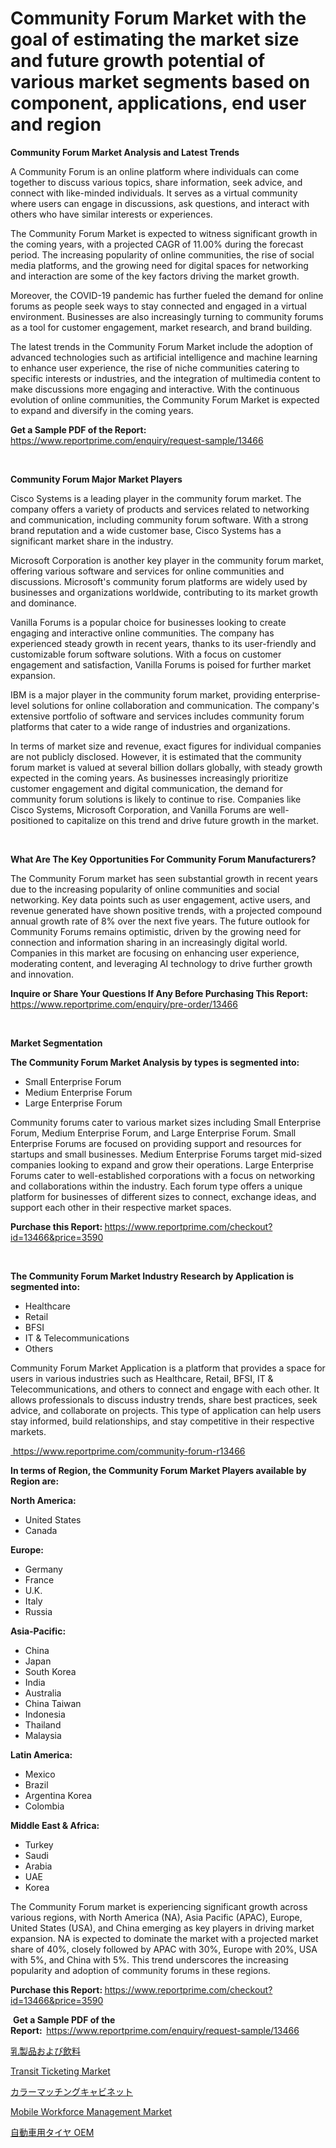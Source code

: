 <p><h1>Community Forum Market with the goal of estimating the market size and future growth potential of various market segments based on component, applications, end user and region</h1></p><p><strong>Community Forum Market Analysis and Latest Trends</strong></p>
<p><p>A Community Forum is an online platform where individuals can come together to discuss various topics, share information, seek advice, and connect with like-minded individuals. It serves as a virtual community where users can engage in discussions, ask questions, and interact with others who have similar interests or experiences.</p><p>The Community Forum Market is expected to witness significant growth in the coming years, with a projected CAGR of 11.00% during the forecast period. The increasing popularity of online communities, the rise of social media platforms, and the growing need for digital spaces for networking and interaction are some of the key factors driving the market growth.</p><p>Moreover, the COVID-19 pandemic has further fueled the demand for online forums as people seek ways to stay connected and engaged in a virtual environment. Businesses are also increasingly turning to community forums as a tool for customer engagement, market research, and brand building.</p><p>The latest trends in the Community Forum Market include the adoption of advanced technologies such as artificial intelligence and machine learning to enhance user experience, the rise of niche communities catering to specific interests or industries, and the integration of multimedia content to make discussions more engaging and interactive. With the continuous evolution of online communities, the Community Forum Market is expected to expand and diversify in the coming years.</p></p>
<p><strong>Get a Sample PDF of the Report:&nbsp;</strong> <a href="https://www.reportprime.com/enquiry/request-sample/13466">https://www.reportprime.com/enquiry/request-sample/13466</a></p>
<p>&nbsp;</p>
<p><strong>Community Forum Major Market Players</strong></p>
<p><p>Cisco Systems is a leading player in the community forum market. The company offers a variety of products and services related to networking and communication, including community forum software. With a strong brand reputation and a wide customer base, Cisco Systems has a significant market share in the industry.</p><p>Microsoft Corporation is another key player in the community forum market, offering various software and services for online communities and discussions. Microsoft's community forum platforms are widely used by businesses and organizations worldwide, contributing to its market growth and dominance.</p><p>Vanilla Forums is a popular choice for businesses looking to create engaging and interactive online communities. The company has experienced steady growth in recent years, thanks to its user-friendly and customizable forum software solutions. With a focus on customer engagement and satisfaction, Vanilla Forums is poised for further market expansion.</p><p>IBM is a major player in the community forum market, providing enterprise-level solutions for online collaboration and communication. The company's extensive portfolio of software and services includes community forum platforms that cater to a wide range of industries and organizations.</p><p>In terms of market size and revenue, exact figures for individual companies are not publicly disclosed. However, it is estimated that the community forum market is valued at several billion dollars globally, with steady growth expected in the coming years. As businesses increasingly prioritize customer engagement and digital communication, the demand for community forum solutions is likely to continue to rise. Companies like Cisco Systems, Microsoft Corporation, and Vanilla Forums are well-positioned to capitalize on this trend and drive future growth in the market.</p></p>
<p>&nbsp;</p>
<p><strong>What Are The Key Opportunities For Community Forum Manufacturers?</strong></p>
<p><p>The Community Forum market has seen substantial growth in recent years due to the increasing popularity of online communities and social networking. Key data points such as user engagement, active users, and revenue generated have shown positive trends, with a projected compound annual growth rate of 8% over the next five years. The future outlook for Community Forums remains optimistic, driven by the growing need for connection and information sharing in an increasingly digital world. Companies in this market are focusing on enhancing user experience, moderating content, and leveraging AI technology to drive further growth and innovation.</p></p>
<p><strong>Inquire or Share Your Questions If Any Before Purchasing This Report:</strong> <a href="https://www.reportprime.com/enquiry/pre-order/13466">https://www.reportprime.com/enquiry/pre-order/13466</a></p>
<p>&nbsp;</p>
<p><strong>Market Segmentation</strong></p>
<p><strong>The Community Forum Market Analysis by types is segmented into:</strong></p>
<p><ul><li>Small Enterprise Forum</li><li>Medium Enterprise Forum</li><li>Large Enterprise Forum</li></ul></p>
<p><p>Community forums cater to various market sizes including Small Enterprise Forum, Medium Enterprise Forum, and Large Enterprise Forum. Small Enterprise Forums are focused on providing support and resources for startups and small businesses. Medium Enterprise Forums target mid-sized companies looking to expand and grow their operations. Large Enterprise Forums cater to well-established corporations with a focus on networking and collaborations within the industry. Each forum type offers a unique platform for businesses of different sizes to connect, exchange ideas, and support each other in their respective market spaces.</p></p>
<p><strong>Purchase this Report:&nbsp;</strong><a href="https://www.reportprime.com/checkout?id=13466&price=3590">https://www.reportprime.com/checkout?id=13466&price=3590</a></p>
<p>&nbsp;</p>
<p><strong>The Community Forum Market Industry Research by Application is segmented into:</strong></p>
<p><ul><li>Healthcare</li><li>Retail</li><li>BFSI</li><li>IT & Telecommunications</li><li>Others</li></ul></p>
<p><p>Community Forum Market Application is a platform that provides a space for users in various industries such as Healthcare, Retail, BFSI, IT & Telecommunications, and others to connect and engage with each other. It allows professionals to discuss industry trends, share best practices, seek advice, and collaborate on projects. This type of application can help users stay informed, build relationships, and stay competitive in their respective markets.</p></p>
<p><a href="https://www.reportprime.com/community-forum-r13466">&nbsp;https://www.reportprime.com/community-forum-r13466</a></p>
<p><strong>In terms of Region, the Community Forum Market Players available by Region are:</strong></p>
<p>
    <p> <strong> North America: </strong>
        <ul>
            <li>United States</li>
            <li>Canada</li>
        </ul>
        </p> 
    <p> <strong> Europe: </strong>
        <ul>
            <li>Germany</li>
            <li>France</li>
            <li>U.K.</li>
            <li>Italy</li>
            <li>Russia</li>
        </ul>
        </p> 
    <p> <strong> Asia-Pacific: </strong>
        <ul>
            <li>China</li>
            <li>Japan</li>
            <li>South Korea</li>
            <li>India</li>
            <li>Australia</li>
            <li>China Taiwan</li>
            <li>Indonesia</li>
            <li>Thailand</li>
            <li>Malaysia</li>
        </ul>
        </p> 
    <p> <strong> Latin America: </strong>
        <ul>
            <li>Mexico</li>
            <li>Brazil</li>
            <li>Argentina Korea</li>
            <li>Colombia</li>
        </ul>
        </p> 
    <p> <strong> Middle East & Africa: </strong>
        <ul>
            <li>Turkey</li>
            <li>Saudi</li>
            <li>Arabia</li>
            <li>UAE</li>
            <li>Korea</li>
        </ul>
    </p>
    </p>
<p><p>The Community Forum market is experiencing significant growth across various regions, with North America (NA), Asia Pacific (APAC), Europe, United States (USA), and China emerging as key players in driving market expansion. NA is expected to dominate the market with a projected market share of 40%, closely followed by APAC with 30%, Europe with 20%, USA with 5%, and China with 5%. This trend underscores the increasing popularity and adoption of community forums in these regions.</p></p>
<p><strong>Purchase this Report: </strong><a href="https://www.reportprime.com/checkout?id=13466&price=3590">https://www.reportprime.com/checkout?id=13466&price=3590</a></p>
<p>&nbsp;<strong>Get a Sample PDF of the Report:&nbsp;&nbsp;</strong><a href="https://www.reportprime.com/enquiry/request-sample/13466">https://www.reportprime.com/enquiry/request-sample/13466</a></p>
<p><strong></strong></p>
<p><p><a href="https://github.com/KaliMetz2023/Market-Research-Report-List-1/blob/main/827665380298.md">乳製品および飲料</a></p><p><a href="https://github.com/ashman753/Market-Research-Report-List-1/blob/main/transit-ticketing-market.md">Transit Ticketing Market</a></p><p><a href="https://medium.com/@josephmiller1959/%E3%82%AB%E3%83%A9%E3%83%BC%E3%83%9E%E3%83%83%E3%83%81%E3%83%B3%E3%82%B0%E3%82%AD%E3%83%A3%E3%83%93%E3%83%8D%E3%83%83%E3%83%88%E3%81%AE%E5%B8%82%E5%A0%B4%E5%B1%95%E6%9C%9B-%E6%A5%AD%E7%95%8C%E6%A6%82%E8%A6%81%E3%81%A8%E4%BA%88%E6%B8%AC-2024%E5%B9%B4%E3%81%8B%E3%82%892031%E5%B9%B4%E3%81%BE%E3%81%A7-c0ac5ba085d5">カラーマッチングキャビネット</a></p><p><a href="https://github.com/LibbySpencer2018/Market-Research-Report-List-1/blob/main/mobile-workforce-management-market.md">Mobile Workforce Management Market</a></p><p><a href="https://github.com/JoanaNitzsche/Market-Research-Report-List-1/blob/main/494587480297.md">自動車用タイヤ OEM</a></p></p>